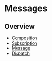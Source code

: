 # Messages

## Overview
* [Composition](composition.md)
* [Subscription](subscription.md)
* [Message](message.md)
* [Dispatch](dispatch.md)
